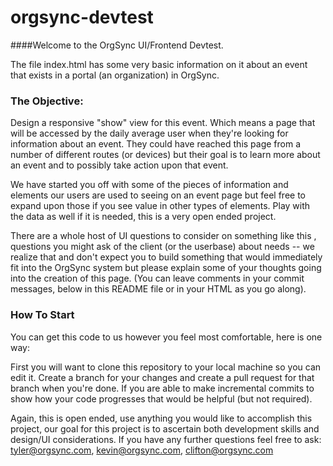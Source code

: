 orgsync-devtest
===============

####Welcome to the OrgSync UI/Frontend Devtest.

The file index.html has some very basic information on it about an event that exists in a portal (an organization) in OrgSync.

### The Objective:

Design a responsive "show" view for this event. Which means a page that will be accessed by the daily average user when they're looking for information about an event. They could have reached this page from a number of different routes (or devices) but their goal is to learn more about an event and to possibly take action upon that event.

We have started you off with some of the pieces of information and elements our users are used to seeing on an event page but feel free to expand upon those if you see value in other types of elements. Play with the data as well if it is needed, this is a very open ended project.

There are a whole host of UI questions to consider on something like this , questions you might ask of the client (or the userbase) about needs -- we realize that and don't expect you to build something that would immediately fit into the OrgSync system but please explain some of your thoughts going into the creation of this page. (You can leave comments in your commit messages, below in this README file or in your HTML as you go along).

### How To Start

You can get this code to us however you feel most comfortable, here is one way:

First you will want to clone this repository to your local machine so you can edit it. Create a branch for your changes and create a pull request for that branch when you're done. If you are able to make incremental commits to show how your code progresses that would be helpful (but not required).

Again, this is open ended, use anything you would like to accomplish this project, our goal for this project is to ascertain both development skills and design/UI considerations. If you have any further questions feel free to ask: tyler@orgsync.com, kevin@orgsync.com, clifton@orgsync.com